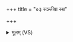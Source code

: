 +++
title = "०३ सञ्जीवा स्थ"

+++
<details><summary>मूलम् (VS)</summary>

सं॑जी॒वा स्थ॒ सं जी॑व्यासं॒ सर्व॒मायु॑र्जीव्यासम् ॥
</details>